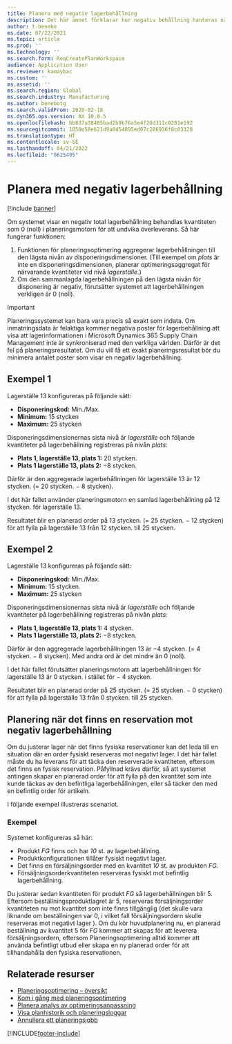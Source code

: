 ```yaml
---
title: Planera med negativ lagerbehållning
description: Det här ämnet förklarar hur negativ behållning hanteras när du använder planeringsoptimering.
author: t-benebo
ms.date: 07/22/2021
ms.topic: article
ms.prod: ''
ms.technology: ''
ms.search.form: ReqCreatePlanWorkspace
audience: Application User
ms.reviewer: kamaybac
ms.custom: ''
ms.assetid: ''
ms.search.region: Global
ms.search.industry: Manufacturing
ms.author: benebotg
ms.search.validFrom: 2020-02-18
ms.dyn365.ops.version: AX 10.0.5
ms.openlocfilehash: bb837a38485bad2b9b76a5e4f20d311c0281e192
ms.sourcegitcommit: 1050e58e621d9a0454895ed07c286936f8c03320
ms.translationtype: HT
ms.contentlocale: sv-SE
ms.lasthandoff: 04/21/2022
ms.locfileid: "8625405"
---
```

# <a name="planning-with-negative-on-hand-quantities"></a>Planera med negativ lagerbehållning

[!include [banner](../../includes/banner.md)]

Om systemet visar en negativ total lagerbehållning behandlas kvantiteten som 0 (noll) i planeringsmotorn för att undvika överleverans. Så här fungerar funktionen:

1. Funktionen för planeringsoptimering aggregerar lagerbehållningen till den lägsta nivån av disponeringsdimensioner. (Till exempel om *plats* är inte en disponeringsdimensionen, planerar optimeringsaggregat för närvarande kvantiteter vid nivå *lagerställe*.)
1. Om den sammanlagda lagerbehållningen på den lägsta nivån för disponering är negativ, förutsätter systemet att lagerbehållningen verkligen är 0 (noll).

> [!IMPORTANT]
> Planeringssystemet kan bara vara precis så exakt som indata. Om inmatningsdata är felaktiga kommer negativa poster för lagerbehållning att visa att lagerinformationen i Microsoft Dynamics 365 Supply Chain Management inte är synkroniserad med den verkliga världen. Därför är det fel på planeringsresultatet. Om du vill få ett exakt planeringsresultat bör du minimera antalet poster som visar en negativ lagerbehållning.

## <a name="example-1"></a>Exempel 1

Lagerställe 13 konfigureras på följande sätt:

- **Disponeringskod:** Min./Max.
- **Minimum:** 15 stycken
- **Maximum:** 25 stycken

Disponeringsdimensionernas sista nivå är *lagerställe* och följande kvantiteter på lagerbehållning registreras på nivån *plats*:

- **Plats 1, lagerställe 13, plats 1:** 20 stycken.
- **Plats 1 lagerställe 13, plats 2:** &minus;8 stycken.

Därför är den aggregerade lagerbehållningen för lagerställe 13 är 12 stycken. (= 20 stycken. &minus; 8 stycken).

I det här fallet använder planeringsmotorn en samlad lagerbehållning på 12 stycken. för lagerställe 13.

Resultatet blir en planerad order på 13 stycken. (= 25 stycken. &minus; 12 stycken) för att fylla på lagerställe 13 från 12 stycken. till 25 stycken.

## <a name="example-2"></a>Exempel 2

Lagerställe 13 konfigureras på följande sätt:

- **Disponeringskod:** Min./Max.
- **Minimum:** 15 stycken.
- **Maximum:** 25 stycken

Disponeringsdimensionernas sista nivå är *lagerställe* och följande kvantiteter på lagerbehållning registreras på nivån *plats*:

- **Plats 1, lagerställe 13, plats 1:** 4 stycken.
- **Plats 1 lagerställe 13, plats 2:** &minus;8 stycken.

Därför är den aggregerade lagerbehållningen 13 är &minus;4 stycken. (= 4 stycken. &minus; 8 stycken). Med andra ord är det mindre än 0 (noll).

I det här fallet förutsätter planeringsmotorn att lagerbehållningen för lagerställe 13 är 0 stycken. i stället för &minus; 4 stycken.

Resultatet blir en planerad order på 25 stycken. (= 25 stycken. &minus; 0 stycken) för att fylla på lagerställe 13 från 0 stycken. till 25 stycken.

## <a name="planning-when-there-is-a-reservation-against-negative-on-hand-inventory"></a>Planering när det finns en reservation mot negativ lagerbehållning

Om du justerar lager när det finns fysiska reservationer kan det leda till en situation där en order fysiskt reserveras mot negativt lager. I det här fallet måste du ha leverans för att täcka den reserverade kvantiteten, eftersom det finns en fysisk reservation. Påfyllnad krävs därför, så att systemet antingen skapar en planerad order för att fylla på den kvantitet som inte kunde täckas av den befintliga lagerbehållningen, eller så täcker den med en befintlig order för artikeln.

I följande exempel illustreras scenariot.

### <a name="example"></a>Exempel

Systemet konfigureras så här:

- Produkt *FG* finns och har *10* st. av lagerbehållning.
- Produktkonfigurationen tillåter fysiskt negativt lager.
- Det finns en försäljningsorder med en kvantitet *10* st. av produkten *FG*.
- Försäljningsorderkvantiteten reserveras fysiskt mot befintlig lagerbehållning.

Du justerar sedan kvantiteten för produkt *FG* så lagerbehållningen blir 5. Eftersom beställningsproduktlagret är 5, reserveras försäljningsorder kvantiteten nu mot kvantitet som inte finns tillgänglig (det skulle vara liknande om beställningen var 0, i vilket fall försäljningsordern skulle reserveras mot negativt lager ). Om du kör huvudplanering nu, en planerad beställning av kvantitet 5 för *FG* kommer att skapas för att leverera försäljningsordern, eftersom Planeringsoptimering alltid kommer att använda befintligt utbud eller skapa en ny planerad order för att tillhandahålla den fysiska reservationen.

## <a name="related-resources"></a>Relaterade resurser

- [Planeringsoptimering – översikt](planning-optimization-overview.md)
- [Kom i gång med planeringsoptimering](get-started.md)
- [Planera analys av optimeringsanpassning](planning-optimization-fit-analysis.md)
- [Visa planhistorik och planeringsloggar](plan-history-logs.md)
- [Annullera ett planeringsjobb](cancel-planning-job.md)

[!INCLUDE[footer-include](../../../includes/footer-banner.md)]
